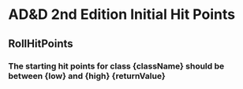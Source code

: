 # AD&D 2nd Edition Initial Hit Points

## RollHitPoints
### The starting hit points for class {className} should be between {low} and {high} {returnValue}